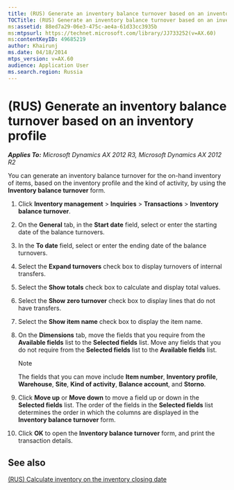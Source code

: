 ```yaml
---
title: (RUS) Generate an inventory balance turnover based on an inventory profile
TOCTitle: (RUS) Generate an inventory balance turnover based on an inventory profile
ms:assetid: 88ed7a29-06e3-475c-ae4a-61d33cc3935b
ms:mtpsurl: https://technet.microsoft.com/library/JJ733252(v=AX.60)
ms:contentKeyID: 49685219
author: Khairunj
ms.date: 04/18/2014
mtps_version: v=AX.60
audience: Application User
ms.search.region: Russia
---
```


# (RUS) Generate an inventory balance turnover based on an inventory profile 


_**Applies To:** Microsoft Dynamics AX 2012 R3, Microsoft Dynamics AX 2012 R2_

You can generate an inventory balance turnover for the on-hand inventory of items, based on the inventory profile and the kind of activity, by using the **Inventory balance turnover** form.

1.  Click **Inventory management** \> **Inquiries** \> **Transactions** \> **Inventory balance turnover**.

2.  On the **General** tab, in the **Start date** field, select or enter the starting date of the balance turnovers.

3.  In the **To date** field, select or enter the ending date of the balance turnovers.

4.  Select the **Expand turnovers** check box to display turnovers of internal transfers.

5.  Select the **Show totals** check box to calculate and display total values.

6.  Select the **Show zero turnover** check box to display lines that do not have transfers.

7.  Select the **Show item name** check box to display the item name.

8.  On the **Dimensions** tab, move the fields that you require from the **Available fields** list to the **Selected fields** list. Move any fields that you do not require from the **Selected fields** list to the **Available fields** list.
    

    > [!NOTE]
    > <P>The fields that you can move include <STRONG>Item number</STRONG>, <STRONG>Inventory profile</STRONG>, <STRONG>Warehouse</STRONG>, <STRONG>Site</STRONG>, <STRONG>Kind of activity</STRONG>, <STRONG>Balance account</STRONG>, and <STRONG>Storno</STRONG>.</P>



9.  Click **Move up** or **Move down** to move a field up or down in the **Selected fields** list. The order of the fields in the **Selected fields** list determines the order in which the columns are displayed in the **Inventory balance turnover** form.

10. Click **OK** to open the **Inventory balance turnover** form, and print the transaction details.

## See also

[(RUS) Calculate inventory on the inventory closing date](rus-calculate-inventory-on-the-inventory-closing-date.md)

  


